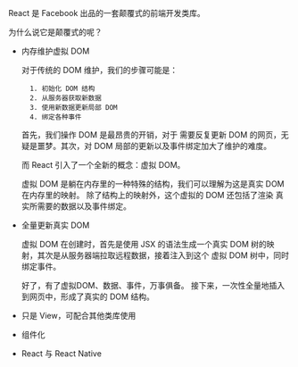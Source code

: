 React 是 Facebook 出品的一套颠覆式的前端开发类库。

为什么说它是颠覆式的呢？

- 内存维护虚拟 DOM 
    
    对于传统的 DOM 维护，我们的步骤可能是：
        
        1. 初始化 DOM 结构
        2. 从服务器获取新数据
        3. 使用新数据更新局部 DOM
        4. 绑定各种事件
    
    首先，我们操作 DOM 是最昂贵的开销，对于 需要反复更新 DOM 的网页，无疑是噩梦。其次，对 DOM 局部的更新以及事件绑定加大了维护的难度。

    而 React 引入了一个全新的概念：虚拟 DOM。
    
    虚拟 DOM 是躺在内存里的一种特殊的结构，我们可以理解为这是真实 DOM 在内存里的映射。
    除了结构上的映射外，这个虚拟的 DOM 还包括了渲染
真实所需要的数据以及事件绑定。

- 全量更新真实 DOM 
    
    虚拟 DOM 在创建时，首先是使用 JSX 的语法生成一个真实 DOM 树的映射，其次是从服务器端拉取远程数据，接着注入到这个 虚拟 DOM 树中，同时绑定事件。
    
    好了，有了虚拟DOM、数据、事件，万事俱备。
    接下来，一次性全量地插入到网页中，形成了真实的 DOM 结构。


- 只是 View，可配合其他类库使用
- 组件化
- React 与 React Native